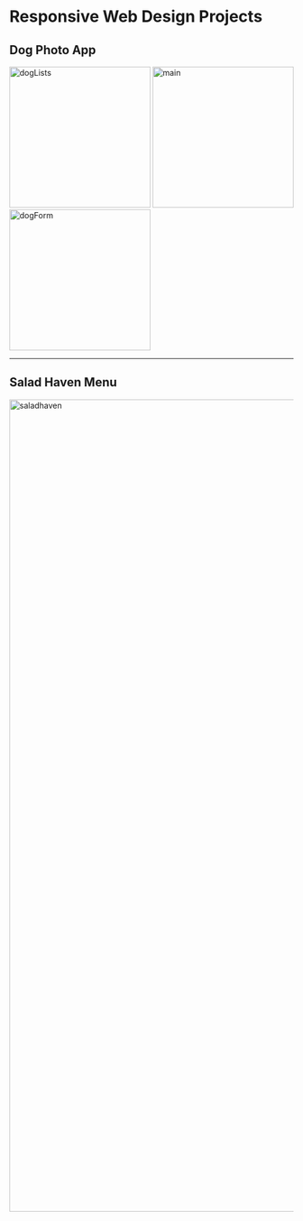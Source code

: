 <h1>Responsive Web Design Projects</h1>

<h2>Dog Photo App</h2>
<img width="250" alt="dogLists" src="https://github.com/user-attachments/assets/e0a71f01-2638-4b3b-86b6-0bd22ee346d1">
<img width="250" alt="main" src="https://github.com/user-attachments/assets/0cdd32cb-8ba2-45f0-a08a-a042ef5a3bfc">
<img width="250" alt="dogForm" src="https://github.com/user-attachments/assets/a7b6691c-7698-406a-a98f-1c4c0386f60a">

<hr>

<h2>Salad Haven Menu</h2>
<img width="1440" alt="saladhaven" src="https://github.com/user-attachments/assets/44f549a5-54d1-4290-8682-df463a7d20dd">
